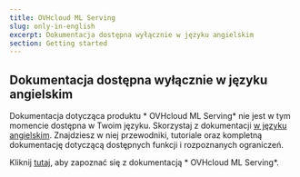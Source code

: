 ```yaml
---
title: OVHcloud ML Serving
slug: only-in-english
excerpt: Dokumentacja dostępna wyłącznie w języku angielskim
section: Getting started
---
```


## Dokumentacja dostępna wyłącznie w języku angielskim


Dokumentacja dotycząca produktu * OVHcloud ML Serving* nie jest w tym momencie dostępna w Twoim języku.
Skorzystaj z dokumentacji [w języku angielskim](https://docs.ovh.com/gb/en/serving-engine/).
Znajdziesz w niej przewodniki, tutoriale oraz kompletną dokumentację dotyczącą dostępnych funkcji i rozpoznanych ograniczeń.

Kliknij [tutaj](https://docs.ovh.com/gb/en/serving-engine/), aby zapoznać się z dokumentacją  * OVHcloud ML Serving*.
